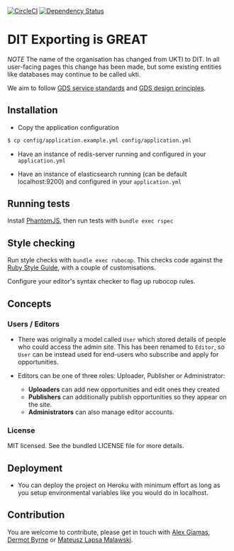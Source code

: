 [![CircleCI](https://circleci.com/gh/uktrade/export-opportunities.svg?style=svg)](https://circleci.com/gh/uktrade/export-opportunities)
[![Dependency Status](https://gemnasium.com/badges/github.com/uktrade/export-opportunities.svg)](https://gemnasium.com/github.com/uktrade/export-opportunities)


# DIT Exporting is GREAT

*NOTE* The name of the organisation has changed from UKTI to DIT. In all
user-facing pages this change has been made, but some existing entities like
databases may continue to be called ukti.

We aim to follow [GDS service standards](https://www.gov.uk/service-manual/service-standard) and [GDS design principles](https://www.gov.uk/design-principles).


## Installation

* Copy the application configuration
```bash
$ cp config/application.example.yml config/application.yml
```
* Have an instance of redis-server running and configured in your `application.yml`

* Have an instance of elasticsearch running (can be default localhost:9200) and configured in your `application.yml`

## Running tests

Install [PhantomJS](http://phantomjs.org/), then run tests with `bundle exec rspec`

## Style checking

Run style checks with `bundle exec rubocop`. This checks code against the [Ruby Style Guide](https://github.com/bbatsov/ruby-style-guide), with a couple of customisations.

Configure your editor's syntax checker to flag up rubocop rules.

## Concepts

### Users / Editors

* There was originally a model called `User` which stored details of people who could access the admin site. This has been renamed to `Editor`, so `User` can be instead used for end-users who subscribe and apply for opportunities.

* Editors can be one of three roles: Uploader, Publisher or Administrator:

  * **Uploaders** can add new opportunities and edit ones they created
  * **Publishers** can additionally publish opportunities so they appear on the site.
  * **Administrators** can also manage editor accounts.

### License

MIT licensed. See the bundled LICENSE file for more details.
  
## Deployment
  
* You can deploy the project on Heroku with minimum effort as long as you setup environmental variables like you would do in localhost.

## Contribution
You are welcome to contribute, please get in touch with [Alex Giamas](mailto:alexandros.giamas@digital.trade.gov.uk), [Dermot Byrne](mailto:dermot.byrne@digital.trade.gov.uk) or [Mateusz Lapsa Malawski](mailto:mateusz.lapsa-malawski@digital.trade.gov.uk).
